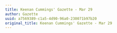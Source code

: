 ```yaml
---
title: Keenan Cummings' Gazette - Mar 29
author: Gazette
uuid: a7569389-c1a5-4d90-96a0-230071b97b20
original_title: Keenan Cummings' Gazette - Mar 29
---
```


